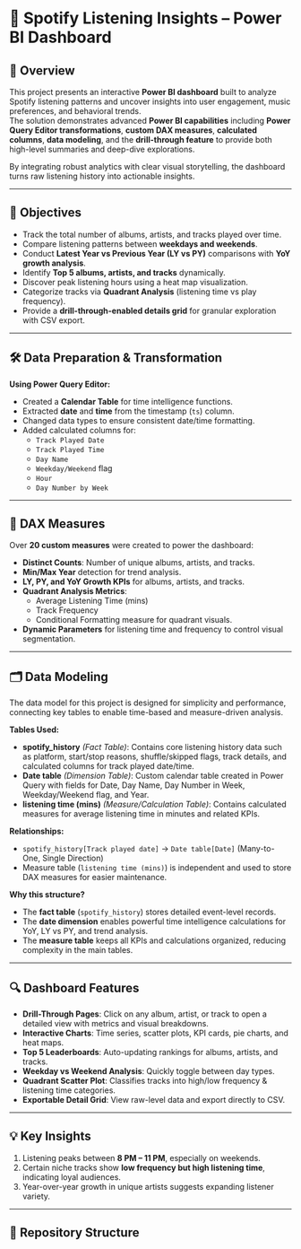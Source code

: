 # 🎵 Spotify Listening Insights – Power BI Dashboard

## 📌 Overview
This project presents an interactive **Power BI dashboard** built to analyze Spotify listening patterns and uncover insights into user engagement, music preferences, and behavioral trends.  
The solution demonstrates advanced **Power BI capabilities** including **Power Query Editor transformations**, **custom DAX measures**, **calculated columns**, **data modeling**, and the **drill-through feature** to provide both high-level summaries and deep-dive explorations.

By integrating robust analytics with clear visual storytelling, the dashboard turns raw listening history into actionable insights.

---

## 🎯 Objectives
- Track the total number of albums, artists, and tracks played over time.
- Compare listening patterns between **weekdays and weekends**.
- Conduct **Latest Year vs Previous Year (LY vs PY)** comparisons with **YoY growth analysis**.
- Identify **Top 5 albums, artists, and tracks** dynamically.
- Discover peak listening hours using a heat map visualization.
- Categorize tracks via **Quadrant Analysis** (listening time vs play frequency).
- Provide a **drill-through-enabled details grid** for granular exploration with CSV export.

---

## 🛠 Data Preparation & Transformation
**Using Power Query Editor:**
- Created a **Calendar Table** for time intelligence functions.
- Extracted **date** and **time** from the timestamp (`ts`) column.
- Changed data types to ensure consistent date/time formatting.
- Added calculated columns for:
  - `Track Played Date`
  - `Track Played Time`
  - `Day Name`
  - `Weekday/Weekend` flag
  - `Hour`
  - `Day Number by Week`

---

## 🧮 DAX Measures
Over **20 custom measures** were created to power the dashboard:
- **Distinct Counts**: Number of unique albums, artists, and tracks.
- **Min/Max Year** detection for trend analysis.
- **LY, PY, and YoY Growth KPIs** for albums, artists, and tracks.
- **Quadrant Analysis Metrics**:
  - Average Listening Time (mins)
  - Track Frequency
  - Conditional Formatting measure for quadrant visuals.
- **Dynamic Parameters** for listening time and frequency to control visual segmentation.

---

## 🗂 Data Modeling
The data model for this project is designed for simplicity and performance, connecting key tables to enable time-based and measure-driven analysis.

**Tables Used:**
- **spotify_history** *(Fact Table)*: Contains core listening history data such as platform, start/stop reasons, shuffle/skipped flags, track details, and calculated columns for track played date/time.
- **Date table** *(Dimension Table)*: Custom calendar table created in Power Query with fields for Date, Day Name, Day Number in Week, Weekday/Weekend flag, and Year.
- **listening time (mins)** *(Measure/Calculation Table)*: Contains calculated measures for average listening time in minutes and related KPIs.

**Relationships:**
- `spotify_history[Track played date]` → `Date table[Date]` (Many-to-One, Single Direction)
- Measure table (`listening time (mins)`) is independent and used to store DAX measures for easier maintenance.

**Why this structure?**
- The **fact table** (`spotify_history`) stores detailed event-level records.
- The **date dimension** enables powerful time intelligence calculations for YoY, LY vs PY, and trend analysis.
- The **measure table** keeps all KPIs and calculations organized, reducing complexity in the main tables.

---

## 🔍 Dashboard Features
- **Drill-Through Pages**: Click on any album, artist, or track to open a detailed view with metrics and visual breakdowns.
- **Interactive Charts**: Time series, scatter plots, KPI cards, pie charts, and heat maps.
- **Top 5 Leaderboards**: Auto-updating rankings for albums, artists, and tracks.
- **Weekday vs Weekend Analysis**: Quickly toggle between day types.
- **Quadrant Scatter Plot**: Classifies tracks into high/low frequency & listening time categories.
- **Exportable Detail Grid**: View raw-level data and export directly to CSV.

---

## 💡 Key Insights
1. Listening peaks between **8 PM – 11 PM**, especially on weekends.
2. Certain niche tracks show **low frequency but high listening time**, indicating loyal audiences.
3. Year-over-year growth in unique artists suggests expanding listener variety.

---

## 📂 Repository Structure
